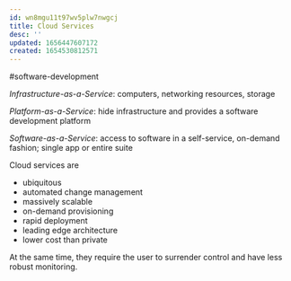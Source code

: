 ```yaml
---
id: wn8mgu11t97wv5plw7nwgcj
title: Cloud Services
desc: ''
updated: 1656447607172
created: 1654530812571
---
```

#software-development 

*Infrastructure-as-a-Service*:
computers, networking resources, storage

*Platform-as-a-Service*: hide infrastructure and provides a software development platform

*Software-as-a-Service*: access to software in a self-service, on-demand fashion; single app or entire suite

Cloud services are
- ubiquitous
- automated change management
- massively scalable
- on-demand provisioning
- rapid deployment
- leading edge architecture
- lower cost than private

At the same time, they require the user to surrender control and have less robust monitoring.